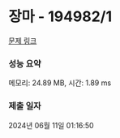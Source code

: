 # 장마 - 194982/1 

[문제 링크](https://level.goorm.io/exam/194982/%EC%9E%A5%EB%A7%88/quiz/1) 

### 성능 요약

메모리: 24.89 MB, 시간: 1.89 ms

### 제출 일자

2024년 06월 11일 01:16:50

